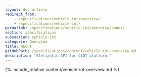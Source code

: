 ```yaml
---
layout: doc-article
redirect_from: 
    - /specifications/vehicle-iot/overview/
    - /specifications/vehicle-iot/
permalink: /specifications/vehicle-iot/overview/about/
section: specifications
subsection: vehicle-iot
categorie: Overview
title: About
gitHubPath: /specifications/content/vehicle-iot-overview.md
description: "Stellantis API for CIOT platform."
---
```

{% include_relative content/vehicle-iot-overview.md %}